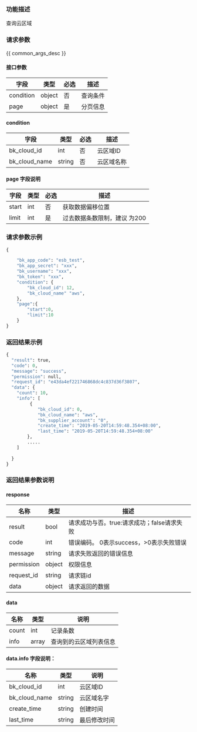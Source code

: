 ### 功能描述

查询云区域

### 请求参数

{{ common_args_desc }}

#### 接口参数

| 字段                 |  类型      | 必选   |  描述       |
|----------------------|------------|--------|-------------|
|condition|object|否|查询条件|
| page| object| 是|分页信息|


#### condition
| 字段                 |  类型      | 必选   |  描述       |
|----------------------|------------|--------|-------------|
|bk_cloud_id|int|否|云区域ID|
|bk_cloud_name|string|否|云区域名称|

#### page 字段说明

| 字段      |  类型      | 必选   |  描述      |
|-----------|------------|--------|------------|
|start|int|否|获取数据偏移位置|
|limit|int|是|过去数据条数限制，建议 为200|


### 请求参数示例

``` python
{

    "bk_app_code": "esb_test",
    "bk_app_secret": "xxx",
    "bk_username": "xxx",
    "bk_token": "xxx",
    "condition": {
        "bk_cloud_id": 12,
        "bk_cloud_name" "aws",
    },
    "page":{
        "start":0,
        "limit":10
    }
}
```

### 返回结果示例

```python
{
  "result": true,
  "code": 0,
  "message": "success",
  "permission": null,
  "request_id": "e43da4ef221746868dc4c837d36f3807",
  "data": {
    "count": 10,
    "info": [
         {
            "bk_cloud_id": 0,
            "bk_cloud_name": "aws",
            "bk_supplier_account": "0",
            "create_time": "2019-05-20T14:59:48.354+08:00",
            "last_time": "2019-05-20T14:59:48.354+08:00"
        },
        .....
    ]
   
  }
}
```

### 返回结果参数说明
#### response

| 名称    | 类型   | 描述                                       |
| ------- | ------ | ------------------------------------------ |
| result  | bool   | 请求成功与否。true:请求成功；false请求失败 |
| code    | int    | 错误编码。 0表示success，>0表示失败错误    |
| message | string | 请求失败返回的错误信息                     |
| permission    | object | 权限信息    |
| request_id    | string | 请求链id    |
| data    | object | 请求返回的数据                             |

#### data

| 名称  | 类型  | 说明 |
|---|---|---|
| count| int| 记录条数 |
| info| array |  查询到的云区域列表信息 |

#### data.info 字段说明：
| 名称  | 类型  | 说明 |
|---|---|---|
| bk_cloud_id | int | 云区域ID |
| bk_cloud_name | string  | 云区域名字 | 
| create_time | string | 创建时间 |
| last_time | string | 最后修改时间 | 



